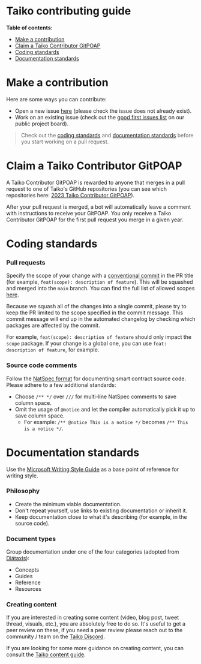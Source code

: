 # Taiko contributing guide

**Table of contents:**

- [Make a contribution](#make-a-contribution)
- [Claim a Taiko Contributor GitPOAP](#claim-a-taiko-contributor-gitpoap)
- [Coding standards](#coding-standards)
- [Documentation standards](#documentation-standards)

# Make a contribution

Here are some ways you can contribute:

- Open a new issue [here](https://github.com/taikoxyz/taiko-mono/issues) (please check the issue does not already exist).
- Work on an existing issue (check out the [good first issues list](https://github.com/orgs/taikoxyz/projects/9/views/31) on our public project board).

> Check out the [coding standards](#coding-standards) and [documentation standards](#documentation-standards) before you start working on a pull request.

# Claim a Taiko Contributor GitPOAP

A Taiko Contributor GitPOAP is rewarded to anyone that merges in a pull request to one of Taiko's GitHub repositories (you can see which repositories here: [2023 Taiko Contributor GitPOAP](https://www.gitpoap.io/gp/893)).

After your pull request is merged, a bot will automatically leave a comment with instructions to receive your GitPOAP. You only receive a Taiko Contributor GitPOAP for the first pull request you merge in a given year.

# Coding standards

### Pull requests

Specify the scope of your change with a [conventional commit](https://www.conventionalcommits.org/en/v1.0.0/) in the PR title (for example, `feat(scope): description of feature`). This will be squashed and merged into the `main` branch. You can find the full list of allowed scopes [here](https://github.com/taikoxyz/taiko-mono/blob/main/.github/workflows/lint-pr.yml#L19).

Because we squash all of the changes into a single commit, please try to keep the PR limited to the scope specified in the commit message. This commit message will end up in the automated changelog by checking which packages are affected by the commit.

For example, `feat(scope): description of feature` should only impact the `scope` package. If your change is a global one, you can use `feat: description of feature`, for example.

### Source code comments

Follow the [NatSpec format](https://docs.soliditylang.org/en/latest/natspec-format.html) for documenting smart contract source code. Please adhere to a few additional standards:

- Choose `/** */` over `///` for multi-line NatSpec comments to save column space.
- Omit the usage of `@notice` and let the compiler automatically pick it up to save column space.
  - For example: `/** @notice This is a notice */` becomes `/** This is a notice */`.

# Documentation standards

Use the [Microsoft Writing Style Guide](https://learn.microsoft.com/en-us/style-guide/welcome/) as a base point of reference for writing style.

### Philosophy

- Create the minimum viable documentation.
- Don't repeat yourself, use links to existing documentation or inherit it.
- Keep documentation close to what it's describing (for example, in the source code).

### Document types

Group documentation under one of the four categories (adopted from [Diátaxis](https://diataxis.fr/)):

- Concepts
- Guides
- Reference
- Resources

### Creating content

If you are interested in creating some content (video, blog post, tweet thread, visuals, etc.), you are absolutely free to do so. It's useful to get a peer review on these, if you need a peer review please reach out to the community / team on the [Taiko Discord](https://discord.gg/taikoxyz).

If you are looking for some more guidance on creating content, you can consult the [Taiko content guide](https://hackmd.io/@taikolabs/BJurgF1bn).

